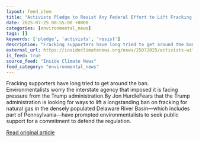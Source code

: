 ```yaml
---
layout: feed_item
title: "Activists Pledge to Resist Any Federal Effort to Lift Fracking Ban in Delaware River Basin"
date: 2025-07-25 08:55:00 +0000
categories: [environmental_news]
tags: []
keywords: ['pledge', 'activists', 'resist']
description: "Fracking supporters have long tried to get around the ban"
external_url: https://insideclimatenews.org/news/25072025/activists-will-resist-any-federal-effort-to-lift-delaware-river-fracking-ban/
is_feed: true
source_feed: "Inside Climate News"
feed_category: "environmental_news"
---
```


Fracking supporters have long tried to get around the ban. Environmentalists worry the interstate agency that imposed it is facing pressure from the Trump administration.By Jon HurdleFears that the Trump administration is looking for ways to lift a longstanding ban on fracking for natural gas in the densely populated Delaware River Basin—which includes part of Pennsylvania—have prompted environmentalists to seek public support for a commitment to defend the regulation.

[Read original article](https://insideclimatenews.org/news/25072025/activists-will-resist-any-federal-effort-to-lift-delaware-river-fracking-ban/)
